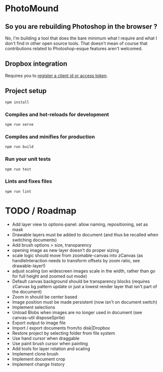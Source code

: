 # PhotoMound

## So you are rebuilding Photoshop in the browser ?

No, I'm building a tool that does the bare minimum what I require and what I don't
find in other open source tools. That doesn't mean of course that contributions
related to Photoshop-esque features aren't welcomed.

## Dropbox integration

Requires you to [register a client id or access token](https://www.dropbox.com/developers/apps).

## Project setup
```
npm install
```

### Compiles and hot-reloads for development
```
npm run serve
```

### Compiles and minifies for production
```
npm run build
```

### Run your unit tests
```
npm run test
```

### Lints and fixes files
```
npm run lint
```

# TODO / Roadmap

* Add layer view to options-panel: allow naming, repositioning, set as mask
* Drawable layers must be added to document (and thus be recalled when switching documents)
* Add brush options > size, transparency
* opening image as new layer doesn't do proper sizing
* scale logic should move from zoomable-canvas into zCanvas (as handleInteraction needs to transform offsets by zoom ratio, see drawable-layer!)
* adjust scaling (on widescreen images scale in the width, rather than go for full height and zoomed out mode)
* Default canvas background should be transparency blocks (requires zCanvas bg pattern update or just a lowest render layer that isn't part of the document)
* Zoom in should be center based
* Image position must be made persistent (now isn't on document switch)
* Implement selections
* Unload Blobs when images are no longer used in document (see canvas-util disposeSprite)
* Export output to image file
* Import / export documents from/to disk|Dropbox
* Restore project by selecting folder from file system
* Use hand cursor when draggable
* Use paint brush cursor when painting
* Add tools for layer rotation and scaling
* Implement clone brush
* Implement document crop
* Implement change history
